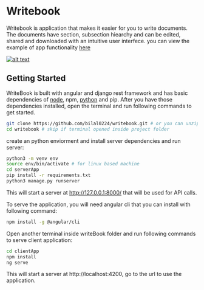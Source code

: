 # Writebook
Writebook is application that makes it easier for you to write documents. The documents have section, subsection hiearchy and can be edited, shared and downloaded with an intuitive user interfece. you can view the example of app functionality [here](https://writebook.vercel.app/)


[![alt text](https://i.ibb.co/Gk2Fnzf/write-Book-appshot.png)](https://writebook.vercel.app/)
## Getting Started
WriteBook is built with angular and django rest framework and has basic dependencies of [node](https://nodejs.org/en/), npm, [python](https://www.python.org/) and pip. After you have those dependencies  installed, open the terminal and run following commands to get started.

```bash
git clone https://github.com/bilal0224/writebook.git # or you can unzip the code
cd writebook # skip if terminal opened inside project folder
```

create an python enviorment and install server dependencies and run server:
```bash
python3 -m venv env
source env/bin/activate # for linux based machine
cd serverApp
pip install -r requirements.txt
python3 manage.py runserver
```
This will start a server at http://127.0.0.1:8000/ that will be used for API calls.

To serve the application, you will need angular cli that you can install with following command:
```bash
npm install -g @angular/cli
```

Open another terminal inside writeBook folder and run following commands to serve client application:
```bash
cd clientApp
npm install
ng serve
```

This will start a server at http://localhost:4200, go to the url to use the application.
